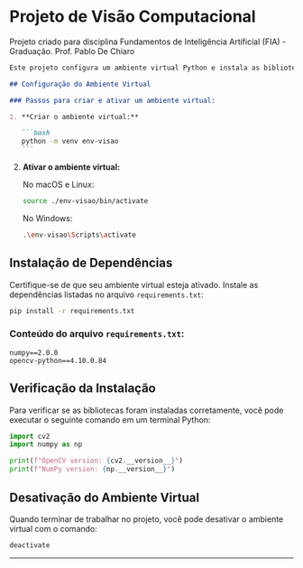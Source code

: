 # Projeto de Visão Computacional

Projeto criado para disciplina Fundamentos de Inteligência Artificial (FIA) - Graduação. Prof. Pablo De Chiaro

````markdown
Este projeto configura um ambiente virtual Python e instala as bibliotecas necessárias para um projeto de Visão Computacional.

## Configuração do Ambiente Virtual

### Passos para criar e ativar um ambiente virtual:

1. **Criar o ambiente virtual:**

   ```bash
   python -m venv env-visao
   ```
````

2. **Ativar o ambiente virtual:**

   No macOS e Linux:

   ```bash
   source ./env-visao/bin/activate
   ```

   No Windows:

   ```bash
   .\env-visao\Scripts\activate
   ```

## Instalação de Dependências

Certifique-se de que seu ambiente virtual esteja ativado. Instale as dependências listadas no arquivo `requirements.txt`:

```bash
pip install -r requirements.txt
```

### Conteúdo do arquivo `requirements.txt`:

```text
numpy==2.0.0
opencv-python==4.10.0.84
```

## Verificação da Instalação

Para verificar se as bibliotecas foram instaladas corretamente, você pode executar o seguinte comando em um terminal Python:

```python
import cv2
import numpy as np

print(f"OpenCV version: {cv2.__version__}")
print(f"NumPy version: {np.__version__}")
```

## Desativação do Ambiente Virtual

Quando terminar de trabalhar no projeto, você pode desativar o ambiente virtual com o comando:

```bash
deactivate
```

---
